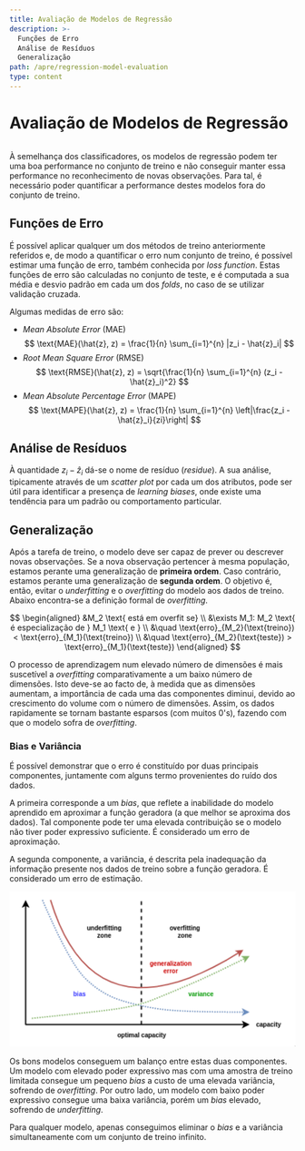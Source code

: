 ```yaml
---
title: Avaliação de Modelos de Regressão
description: >-
  Funções de Erro
  Análise de Resíduos
  Generalização
path: /apre/regression-model-evaluation
type: content
---
```


# Avaliação de Modelos de Regressão

```toc

```

À semelhança dos classificadores, os modelos de regressão podem ter uma boa
performance no conjunto de treino e não conseguir manter essa performance no
reconhecimento de novas observações. Para tal, é necessário poder quantificar a
performance destes modelos fora do conjunto de treino.

## Funções de Erro

É possível aplicar qualquer um dos métodos de treino anteriormente referidos e,
de modo a quantificar o erro num conjunto de treino, é possível estimar uma
função de erro, também conhecida por _loss function_. Estas funções de erro são
calculadas no conjunto de teste, e é computada a sua média e desvio padrão em
cada um dos _folds_, no caso de se utilizar validação cruzada.

Algumas medidas de erro são:

- _Mean Absolute Error_ (MAE)
  $$
  \text{MAE}(\hat{z}, z) = \frac{1}{n} \sum_{i=1}^{n} |z_i - \hat{z}_i|
  $$
- _Root Mean Square Error_ (RMSE)
  $$
  \text{RMSE}(\hat{z}, z) = \sqrt{\frac{1}{n} \sum_{i=1}^{n} (z_i - \hat{z}_i)^2}
  $$
- _Mean Absolute Percentage Error_ (MAPE)
  $$
  \text{MAPE}(\hat{z}, z) = \frac{1}{n} \sum_{i=1}^{n} \left|\frac{z_i - \hat{z}_i}{zi}\right|
  $$

## Análise de Resíduos

À quantidade $z_i - \hat{z}_i$ dá-se o nome de resíduo (_residue_). A sua análise,
tipicamente através de um _scatter plot_ por cada um dos atributos, pode ser
útil para identificar a presença de _learning biases_, onde existe uma
tendência para um padrão ou comportamento particular.

## Generalização

Após a tarefa de treino, o modelo deve ser capaz de prever ou descrever novas
observações. Se a nova observação pertencer à mesma população, estamos perante
uma generalização de **primeira ordem**. Caso contrário, estamos perante uma
generalização de **segunda ordem**. O objetivo é, então, evitar o
_underfitting_ e o _overfitting_ do modelo aos dados de treino. Abaixo
encontra-se a definição formal de _overfitting_.

$$
\begin{aligned}
&M_2 \text{ está em overfit se} \\
&\exists M_1: M_2 \text{ é especialização de } M_1 \text{ e } \\
&\quad \text{erro}_{M_2}(\text{treino}) < \text{erro}_{M_1}(\text{treino}) \\
&\quad \text{erro}_{M_2}(\text{teste}) > \text{erro}_{M_1}(\text{teste})
\end{aligned}
$$

O processo de aprendizagem num elevado número de dimensões é mais suscetível a
_overfitting_ comparativamente a um baixo número de dimensões. Isto deve-se ao
facto de, à medida que as dimensões aumentam, a importância de cada uma das
componentes diminui, devido ao crescimento do volume com o número de dimensões.
Assim, os dados rapidamente se tornam bastante esparsos (com muitos 0's),
fazendo com que o modelo sofra de _overfitting_.

### Bias e Variância

É possível demonstrar que o erro é constituído por duas principais componentes,
juntamente com alguns termo provenientes do ruído dos dados.

A primeira corresponde a um _bias_, que reflete a inabilidade do modelo
aprendido em aproximar a função geradora (a que melhor se aproxima dos dados).
Tal componente pode ter uma elevada contribuição se o modelo não tiver poder
expressivo suficiente. É considerado um erro de aproximação.

A segunda componente, a variância, é descrita pela inadequação da informação
presente nos dados de treino sobre a função geradora. É considerado um erro de
estimação.

<!-- TODO change to SVG -->

![Bias e Variância](./assets/0009-bias-variance.png#dark=3)

Os bons modelos conseguem um balanço entre estas duas componentes. Um modelo
com elevado poder expressivo mas com uma amostra de treino limitada consegue um
pequeno _bias_ a custo de uma elevada variância, sofrendo de _overfitting_. Por
outro lado, um modelo com baixo poder expressivo consegue uma baixa variância,
porém um _bias_ elevado, sofrendo de _underfitting_.

Para qualquer modelo, apenas conseguimos eliminar o _bias_ e a variância
simultaneamente com um conjunto de treino infinito.
